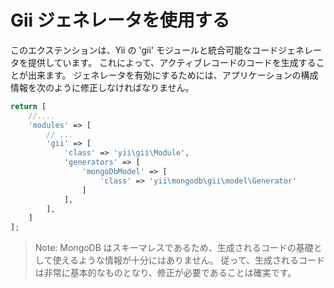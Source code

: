 Gii ジェネレータを使用する
==========================

このエクステンションは、Yii の 'gii' モジュールと統合可能なコードジェネレータを提供しています。
これによって、アクティブレコードのコードを生成することが出来ます。
ジェネレータを有効にするためには、アプリケーションの構成情報を次のように修正しなければなりません。

```php
return [
    //....
    'modules' => [
        // ...
        'gii' => [
            'class' => 'yii\gii\Module',
            'generators' => [
                'mongoDbModel' => [
                    'class' => 'yii\mongodb\gii\model\Generator'
                ]
            ],
        ],
    ]
];
```

> Note: MongoDB はスキーマレスであるため、生成されるコードの基礎として使えるような情報が十分にはありません。
  従って、生成されるコードは非常に基本的なものとなり、修正が必要であることは確実です。
